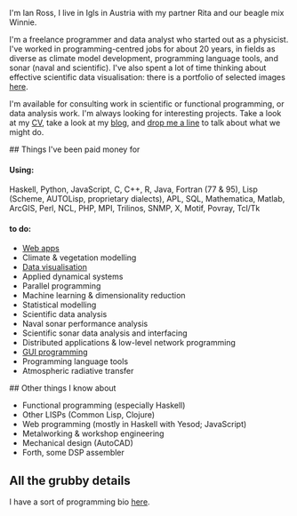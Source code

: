 <div class="grid_15">

I'm Ian Ross, I live in Igls in Austria with my partner Rita and our
beagle mix Winnie.

I'm a freelance programmer and data analyst who started out as a
physicist.  I've worked in programming-centred jobs for about 20
years, in fields as diverse as climate model development, programming
language tools, and sonar (naval and scientific).  I've also spent a
lot of time thinking about effective scientific data visualisation:
there is a portfolio of selected images
[here](/data-visualisation.html).

I'm available for consulting work in scientific or functional
programming, or data analysis work.  I'm always looking for
interesting projects.  Take a look at my [CV](/files/cv.pdf), take a
look at my [blog](/blog), and
[drop me a line](mailto:ian@skybluetrades.net) to talk about what we
might do.

<div class="grid_8">
## Things I've been paid money for

#### Using:

Haskell, Python, JavaScript, C, C++, R, Java, Fortran (77 & 95), Lisp
(Scheme, AUTOLisp, proprietary dialects), APL, SQL, Mathematica,
Matlab, ArcGIS, Perl, NCL, PHP, MPI, Trilinos, SNMP, X, Motif, Povray,
Tcl/Tk

#### to do:

 * [Web apps](/web-apps.html)
 * Climate & vegetation modelling
 * [Data visualisation](/data-visualisation.html)
 * Applied dynamical systems
 * Parallel programming
 * Machine learning & dimensionality reduction
 * Statistical modelling
 * Scientific data analysis
 * Naval sonar performance analysis
 * Scientific sonar data analysis and interfacing
 * Distributed applications & low-level network programming
 * [GUI programming](/gui-programming.html)
 * Programming language tools
 * Atmospheric radiative transfer
</div>

<div class="grid_7">
## Other things I know about

 * Functional programming (especially Haskell)
 * Other LISPs (Common Lisp, Clojure)
 * Web programming (mostly in Haskell with Yesod; JavaScript)
 * Metalworking & workshop engineering
 * Mechanical design (AutoCAD)
 * Forth, some DSP assembler

## All the grubby details

I have a sort of programming bio [here](/programming-bio.html).
</div>

</div>
